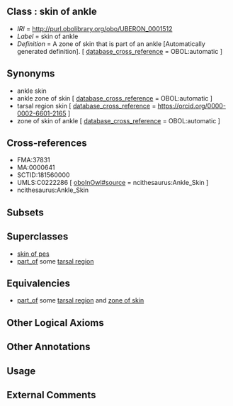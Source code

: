 
## Class : skin of ankle

 * *IRI* = http://purl.obolibrary.org/obo/UBERON_0001512
 * *Label* = skin of ankle
 * *Definition* = A zone of skin that is part of an ankle [Automatically generated definition]. [ [database_cross_reference](../../ef/oboInOwl#hasDbXref.md) = OBOL:automatic ]

## Synonyms

 * ankle skin
 * ankle zone of skin [ [database_cross_reference](../../ef/oboInOwl#hasDbXref.md) = OBOL:automatic ]
 * tarsal region skin [ [database_cross_reference](../../ef/oboInOwl#hasDbXref.md) = https://orcid.org/0000-0002-6601-2165 ]
 * zone of skin of ankle [ [database_cross_reference](../../ef/oboInOwl#hasDbXref.md) = OBOL:automatic ]

## Cross-references

 * FMA:37831
 * MA:0000641
 * SCTID:181560000
 * UMLS:C0222286 [ [oboInOwl#source](../../ce/oboInOwl#source.md) = ncithesaurus:Ankle_Skin ]
 * ncithesaurus:Ankle_Skin

## Subsets


## Superclasses

 * [skin of pes](../../UBERON/13/UBERON_0001513.md)
 * [part_of](../../BFO/50/BFO_0000050.md) some [tarsal region](../../UBERON/54/UBERON_0004454.md)

## Equivalencies

 * [part_of](../../BFO/50/BFO_0000050.md) some [tarsal region](../../UBERON/54/UBERON_0004454.md) and [zone of skin](../../UBERON/14/UBERON_0000014.md)

## Other Logical Axioms


## Other Annotations


## Usage


## External Comments

